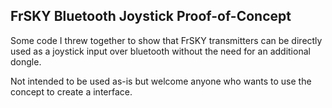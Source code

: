 ## FrSKY Bluetooth Joystick Proof-of-Concept

Some code I threw together to show that FrSKY transmitters can be directly used as a joystick input over bluetooth without the need for an additional dongle.

Not intended to be used as-is but welcome anyone who wants to use the concept to create a interface.